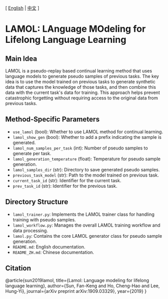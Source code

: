 [ [English](README.md) | [中文](README_ZH.md) ]

# LAMOL: LAnguage MOdeling for Lifelong Language Learning

## Main Idea
LAMOL is a pseudo-replay based continual learning method that uses language models to generate pseudo samples of previous tasks. The key idea is to use the model trained on previous tasks to generate synthetic data that captures the knowledge of those tasks, and then combine this data with the current task's data for training. This approach helps prevent catastrophic forgetting without requiring access to the original data from previous tasks.

## Method-Specific Parameters
- `use_lamol` (bool): Whether to use LAMOL method for continual learning.
- `lamol_show_gen` (bool): Whether to add a prefix indicating the sample is generated.
- `lamol_num_samples_per_task` (int): Number of pseudo samples to generate per task.
- `lamol_generation_temperature` (float): Temperature for pseudo sample generation.
- `lamol_samples_dir` (str): Directory to save generated pseudo samples.
- `previous_task_model` (str): Path to the model trained on previous task.
- `current_task_id` (str): Identifier for the current task.
- `prev_task_id` (str): Identifier for the previous task.

## Directory Structure
- `lamol_trainer.py`: Implements the LAMOL trainer class for handling training with pseudo samples.
- `lamol_workflow.py`: Manages the overall LAMOL training workflow and data processing.
- `lamol.py`: Contains the core LAMOL generator class for pseudo sample generation.
- `README.md`: English documentation.
- `README_ZH.md`: Chinese documentation.

## Citation
@article{sun2019lamol,
  title={Lamol: Language modeling for lifelong language learning},
  author={Sun, Fan-Keng and Ho, Cheng-Hao and Lee, Hung-Yi},
  journal={arXiv preprint arXiv:1909.03329},
  year={2019}
}
